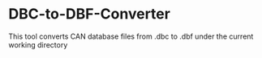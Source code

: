 # DBC-to-DBF-Converter
This tool converts CAN database files from .dbc to .dbf under the current working directory

